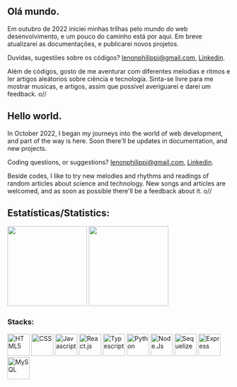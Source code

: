 ## Olá mundo. 

Em outubro de 2022 iniciei minhas trilhas pelo mundo do web desenvolvimento, e um pouco do caminho está por aqui. Em breve atualizarei as documentações, e publicarei novos projetos.

Duvidas, sugestões sobre os códigos? lenonphilippi@gmail.com, [Linkedin](https://www.linkedin.com/in/lenon-fernandes-philippi-baaa92252/). 

Além de códigos, gosto de me aventurar com diferentes melodias e ritmos e ler artigos aleátorios sobre ciência e tecnologia. Sinta-se livre para me mostrar
musicas, e artigos, assim que possível averiguarei e darei um feedback. o//

## Hello world.

In October 2022, I began my journeys into the world of web development, and part of the way is here. Soon there'll be updates in documentation, and new projects.

Coding questions, or suggestions? lenonphilippi@gmail.com, [Linkedin](https://www.linkedin.com/in/lenon-fernandes-philippi-baaa92252/).

Beside codes, I like to try new melodies and rhythms and readings of random articles about science and technology. New songs and articles are welcomed, and as soon as possible there'll be a feedback about it. o//

##

## Estatísticas/Statistics:
<span align="center">
  <img height="180em" src="https://github-readme-stats.vercel.app/api?username=len-onN&show_icons=true&include_all_commits=true&count_private=true&theme=tokyonight"/>
  <img height="180em" src="https://github-readme-stats.vercel.app/api/top-langs/?username=anuraghazra&layout=donut&theme=dark" />
</span>

### Stacks:
<div>
  <img height="50em" src="https://cdn.jsdelivr.net/gh/devicons/devicon/icons/html5/html5-original.svg" alt="HTML5"/>
  <img height="50em" src="https://cdn.jsdelivr.net/gh/devicons/devicon/icons/css3/css3-original.svg" alt="CSS" />
  <img height="50em" src="https://cdn.jsdelivr.net/gh/devicons/devicon/icons/javascript/javascript-original.svg" alt="Javascript" />
  <img height="50em" src="https://cdn.jsdelivr.net/gh/devicons/devicon/icons/react/react-original-wordmark.svg" alt="React.js" />
  <img height="50em" src="https://cdn.jsdelivr.net/gh/devicons/devicon/icons/typescript/typescript-original.svg" alt="Typescript" />
  <img height="50em" src="https://cdn.jsdelivr.net/gh/devicons/devicon/icons/python/python-original.svg" alt="Python" />
  <img height="50em" src="https://cdn.jsdelivr.net/gh/devicons/devicon/icons/nodejs/nodejs-original-wordmark.svg" alt="Node.Js" />
  <img height="50em" src="https://cdn.jsdelivr.net/gh/devicons/devicon/icons/sequelize/sequelize-original.svg" alt="Sequelize" />
  <img height="50em" src="https://cdn.jsdelivr.net/gh/devicons/devicon/icons/express/express-original.svg" alt="Express" />
  <img height="50em" src="https://cdn.jsdelivr.net/gh/devicons/devicon/icons/mysql/mysql-original-wordmark.svg" alt="MySQL" />
</div>
<!--
**len-onN/len-onN** is a ✨ _special_ ✨ repository because its `README.md` (this file) appears on your GitHub profile.

Here are some ideas to get you started:

- 🔭 I’m currently working on ...
- 🌱 I’m currently learning ...
- 👯 I’m looking to collaborate on ...
- 🤔 I’m looking for help with ...
- 💬 Ask me about ...
- 📫 How to reach me: ...
- 😄 Pronouns: ...
- ⚡ Fun fact: ...
-->
